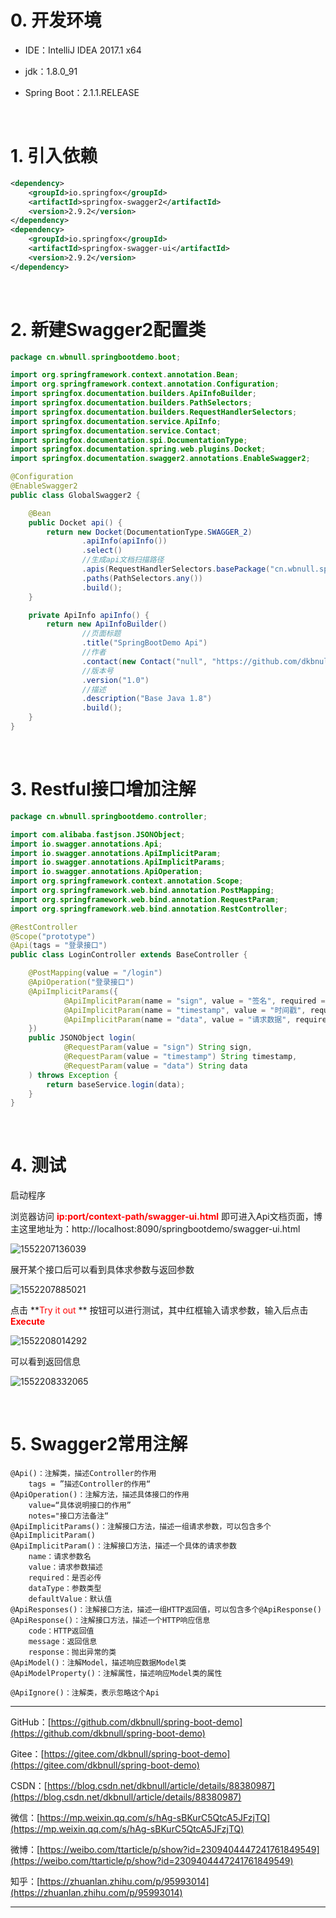# 0. 开发环境

- IDE：IntelliJ IDEA 2017.1 x64

- jdk：1.8.0_91

- Spring Boot：2.1.1.RELEASE

  <br>

# 1. 引入依赖

~~~xml
<dependency>
    <groupId>io.springfox</groupId>
    <artifactId>springfox-swagger2</artifactId>
    <version>2.9.2</version>
</dependency>
<dependency>
    <groupId>io.springfox</groupId>
    <artifactId>springfox-swagger-ui</artifactId>
    <version>2.9.2</version>
</dependency>
~~~

<br>

# 2. 新建Swagger2配置类

~~~java
package cn.wbnull.springbootdemo.boot;

import org.springframework.context.annotation.Bean;
import org.springframework.context.annotation.Configuration;
import springfox.documentation.builders.ApiInfoBuilder;
import springfox.documentation.builders.PathSelectors;
import springfox.documentation.builders.RequestHandlerSelectors;
import springfox.documentation.service.ApiInfo;
import springfox.documentation.service.Contact;
import springfox.documentation.spi.DocumentationType;
import springfox.documentation.spring.web.plugins.Docket;
import springfox.documentation.swagger2.annotations.EnableSwagger2;

@Configuration
@EnableSwagger2
public class GlobalSwagger2 {

    @Bean
    public Docket api() {
        return new Docket(DocumentationType.SWAGGER_2)
                .apiInfo(apiInfo())
                .select()
                //生成api文档扫描路径
                .apis(RequestHandlerSelectors.basePackage("cn.wbnull.springbootdemo.controller"))
                .paths(PathSelectors.any())
                .build();
    }

    private ApiInfo apiInfo() {
        return new ApiInfoBuilder()
                //页面标题
                .title("SpringBootDemo Api")
                //作者
                .contact(new Contact("null", "https://github.com/dkbnull/spring-boot-demo", ""))
                //版本号
                .version("1.0")
                //描述
                .description("Base Java 1.8")
                .build();
    }
}
~~~

<br>

# 3. Restful接口增加注解

~~~java
package cn.wbnull.springbootdemo.controller;

import com.alibaba.fastjson.JSONObject;
import io.swagger.annotations.Api;
import io.swagger.annotations.ApiImplicitParam;
import io.swagger.annotations.ApiImplicitParams;
import io.swagger.annotations.ApiOperation;
import org.springframework.context.annotation.Scope;
import org.springframework.web.bind.annotation.PostMapping;
import org.springframework.web.bind.annotation.RequestParam;
import org.springframework.web.bind.annotation.RestController;

@RestController
@Scope("prototype")
@Api(tags = "登录接口")
public class LoginController extends BaseController {

    @PostMapping(value = "/login")
    @ApiOperation("登录接口")
    @ApiImplicitParams({
            @ApiImplicitParam(name = "sign", value = "签名", required = true, dataType = "String"),
            @ApiImplicitParam(name = "timestamp", value = "时间戳", required = true, dataType = "String"),
            @ApiImplicitParam(name = "data", value = "请求数据", required = true, dataType = "String")
    })
    public JSONObject login(
            @RequestParam(value = "sign") String sign,
            @RequestParam(value = "timestamp") String timestamp,
            @RequestParam(value = "data") String data
    ) throws Exception {
        return baseService.login(data);
    }
}
~~~

<br>

# 4. 测试

启动程序

浏览器访问 <font color="#FF0000">**ip:port/context-path/swagger-ui.html**</font> 即可进入Api文档页面，博主这里地址为：http://localhost:8090/springbootdemo/swagger-ui.html

![1552207136039](./assets/07_Spring%20Boot整合Swagger2.assets/1552207136039.png)

展开某个接口后可以看到具体求参数与返回参数

![1552207885021](./assets/07_Spring%20Boot整合Swagger2.assets/1552207885021.png)

点击 **<font color="#FF0000">Try it out</font> ** 按钮可以进行测试，其中红框输入请求参数，输入后点击<font color="#FF0000">**Execute**</font>

![1552208014292](./assets/07_Spring%20Boot整合Swagger2.assets/1552208014292.png)

可以看到返回信息

![1552208332065](./assets/07_Spring%20Boot整合Swagger2.assets/1552208332065.png)

<br>

# 5. Swagger2常用注解

~~~
@Api()：注解类，描述Controller的作用
	tags = ”描述Controller的作用“
@ApiOperation()：注解方法，描述具体接口的作用
	value=“具体说明接口的作用”
    notes="接口方法备注“
@ApiImplicitParams()：注解接口方法，描述一组请求参数，可以包含多个@ApiImplicitParam()
@ApiImplicitParam()：注解接口方法，描述一个具体的请求参数
	name：请求参数名
	value：请求参数描述
	required：是否必传
	dataType：参数类型
	defaultValue：默认值
@ApiResponses()：注解接口方法，描述一组HTTP返回值，可以包含多个@ApiResponse()
@ApiResponse()：注解接口方法，描述一个HTTP响应信息
	code：HTTP返回值
    message：返回信息
    response：抛出异常的类
@ApiModel()：注解Model，描述响应数据Model类
@ApiModelProperty()：注解属性，描述响应Model类的属性

@ApiIgnore()：注解类，表示忽略这个Api
~~~



---

GitHub：[https://github.com/dkbnull/spring-boot-demo](https://github.com/dkbnull/spring-boot-demo)

Gitee：[https://gitee.com/dkbnull/spring-boot-demo](https://gitee.com/dkbnull/spring-boot-demo)

CSDN：[https://blog.csdn.net/dkbnull/article/details/88380987](https://blog.csdn.net/dkbnull/article/details/88380987)

微信：[https://mp.weixin.qq.com/s/hAg-sBKurC5QtcA5JFzjTQ](https://mp.weixin.qq.com/s/hAg-sBKurC5QtcA5JFzjTQ)

微博：[https://weibo.com/ttarticle/p/show?id=2309404447241761849549](https://weibo.com/ttarticle/p/show?id=2309404447241761849549)

知乎：[https://zhuanlan.zhihu.com/p/95993014](https://zhuanlan.zhihu.com/p/95993014)

---

